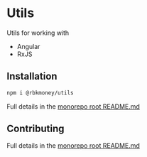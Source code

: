 # Utils

Utils for working with

-   Angular
-   RxJS

## Installation

```sh
npm i @rbkmoney/utils
```

Full details in the [monorepo root README.md](https://github.com/rbkmoney/fe-core#installation)

## Contributing

Full details in the [monorepo root README.md](https://github.com/rbkmoney/fe-core#contributing)
